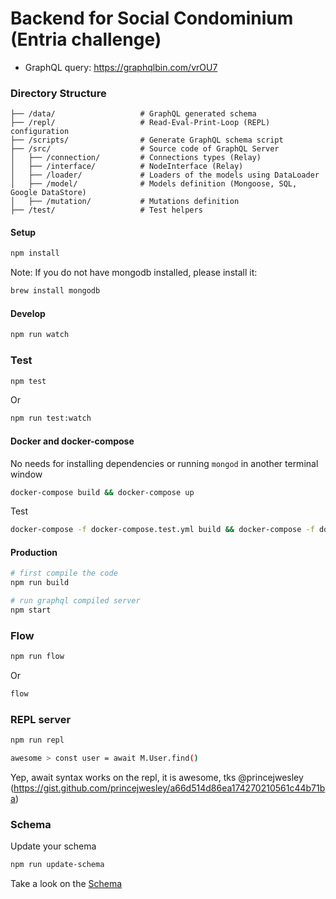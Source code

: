 # Backend for Social Condominium (Entria challenge)

* GraphQL query: https://graphqlbin.com/vrOU7

### Directory Structure

```
├── /data/                   # GraphQL generated schema
├── /repl/                   # Read-Eval-Print-Loop (REPL) configuration
├── /scripts/                # Generate GraphQL schema script
├── /src/                    # Source code of GraphQL Server
│   ├── /connection/         # Connections types (Relay)
│   ├── /interface/          # NodeInterface (Relay)
│   ├── /loader/             # Loaders of the models using DataLoader
│   ├── /model/              # Models definition (Mongoose, SQL, Google DataStore)
│   ├── /mutation/           # Mutations definition
├── /test/                   # Test helpers
```

#### Setup

```bash
npm install
```

Note: If you do not have mongodb installed, please install it:

```bash
brew install mongodb
```

#### Develop

```bash
npm run watch
```

### Test

```bash
npm test
```

Or

```bash
npm run test:watch
```

#### Docker and docker-compose

No needs for installing dependencies or running `mongod` in another terminal
window

```bash
docker-compose build && docker-compose up
```

Test

```bash
docker-compose -f docker-compose.test.yml build && docker-compose -f docker-compose.test.yml up
```

#### Production

```bash
# first compile the code
npm run build

# run graphql compiled server
npm start
```

### Flow

```bash
npm run flow
```

Or

```bash
flow
```

### REPL server

```bash
npm run repl

awesome > const user = await M.User.find()
```

Yep, await syntax works on the repl, it is awesome, tks @princejwesley
(https://gist.github.com/princejwesley/a66d514d86ea174270210561c44b71ba)

### Schema

Update your schema

```bash
npm run update-schema
```

Take a look on the
[Schema](https://github.com/sibelius/graphql-dataloader-boilerplate/blob/master/data/schema.graphql)
